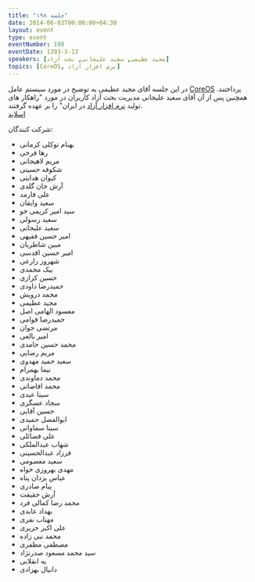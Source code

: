 ```yaml
---
title: "جلسه ۱۹۸"
date: 2014-06-03T00:00:00+04:30
layout: event
type: event
eventNumber: 198
eventDate: 1393-3-13
speakers: [مجید عظیمی, سعید علیجانی, بحث آزاد]
topics: [CoreOS, نرم افزار آزاد]
---
```

در این جلسه آقای مجید عظیمی به توضیح در مورد سیستم عامل [CoreOS](http://en.wikipedia.org/wiki/CoreOS) پرداختند. همچنین پس از آن آقای سعید علیجانی مدیریت بحث آزاد کاربران در مورد "راهکار های تولید [نرم افزار آزاد](/events/presentations/198/freeSoftware.pdf) در ایران" را بر عهده گرفتند.  
[اسلاید](/events/presentations/198/coreos.odp)  

شرکت کنندگان:
* بهنام توکلی کرمانی
* رها فرخی
* مریم لاهیجانی
* شکوفه حسینی
* کیوان هدایتی
* آرش خان گلدی
* علی فارمد
* سعید وایقان
* سید امیر کریمی خو
* سعید رسولی
* سعید علیجانی
* امیر حسین فقیهی
* مبین شاطریان
* امیر حسین اقدسی
* شهروز زارعی
* بیک محمدی
* حسین کزازی
* حمیدرضا داودی
* محمد درویش
* مجید عظیمی
* معسود الهامی اصل
* حمیدرضا قوامی
* مرتضی جوان
* امیر بالغی
* محمد حسین حامدی
* مریم رضایی
* سعید حمید مهدوی
* نیما بهمرام
* محمد دماوندی
* محمد افاضاتی
* سینا عبدی
* سجاد عسگری
* حسین آقایی
* ابوالفضل حمیدی
* سینا سماواتی
* علی فضائلی
* شهاب عبدالملکی
* فرزاد عبدالحسینی
* سعید معصومی
* مهدی بهروزی خواه
* عباس یزدان پناه
* پیام صادری
* آرش حقیقت
* محمد رضا کمالی فرد
* بهداد عابدی
* مهتاب نفری
* علی اکبر حریری
* محمد نبی زاده
* مصطفی مظفری
* سید محمد مسعود صدرنژاد
* یه انقلابی
* دانیال بهزادی